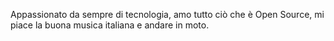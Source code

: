 Appassionato da sempre di tecnologia, amo tutto ciò che è Open Source, mi piace la buona musica italiana e andare in moto.
